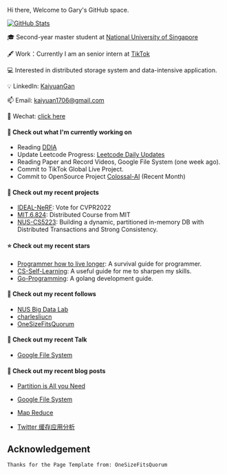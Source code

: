 Hi there, Welcome to Gary's GitHub space.

<a href="https://github.com/GaryGky">
  <img align="center" alt="GitHub Stats" src="https://github-readme-stats.vercel.app/api?theme=radical&username=GaryGky&show_icons=true&include_all_commits=true" />
</a>



🎓 Second-year master student at [National University of Singapore](https://www.nus.edu.sg/)

🖋 Work：Currently I am an senior intern at [TikTok](https://www.tiktok.com/)

💻 Interested in distributed storage system and data-intensive application.

💡 LinkedIn: [KaiyuanGan](https://www.linkedin.com/in/kaiyuangan/)

📫 Email: [kaiyuan1706@gmail.com](kaiyuan1706@gmail.com)

💬 Wechat: [click here](https://github.com/GaryGky/IDEAL-NeRF/blob/master/wechat.jpg)

#### 👷 Check out what I'm currently working on

- Reading [DDIA](https://dataintensive.net/)
- Update Leetcode Progress: [Leetcode Daily Updates](https://github.com/GaryGky/leetcode-update)
- Reading Paper and Record Videos, Google File System (one week ago).
- Commit to TikTok Global Live Project.
- Commit to OpenSource Project [Colossal-AI](https://github.com/hpcaitech/ColossalAI) (Recent Month)

#### 🌱 Check out my recent projects

- [IDEAL-NeRF](https://github.com/GaryGky/IDEAL-NeRF): Vote for CVPR2022
- [MIT.6.824](https://github.com/GaryGky/MIT6.824): Distributed Course from MIT
- [NUS-CS5223](https://github.com/GaryGky/cs5223-labs): Building a dynamic, partitioned in-memory DB with Distributed Transactions and Strong Consistency.

#### ⭐ Check out my recent stars

- [Programmer how to live longer](https://github.com/geekan/HowToLiveLonger): A survival guide for programmer.
- [CS-Self-Learning](https://github.com/PKUFlyingPig/cs-self-learning): A useful guide for me to sharpen my skills.
- [Go-Programming](https://github.com/draveness/website): A golang development guide. 

#### 👯 Check out my recent follows

- [NUS Big Data Lab](https://github.com/thulab)
- [charlesliucn](https://github.com/charlesliucn)
- [OneSizeFitsQuorum](https://github.com/OneSizeFitsQuorum)

#### 🔨 Check out my recent Talk

- [Google File System](https://drive.google.com/file/d/14vcHTjZV4cnQene2GzecY0gizOrzEnaA/view?usp=sharing)

#### 📜 Check out my recent blog posts

- [Partition is All you Need](https://lo845xqmx7.feishu.cn/docs/doccn7ps0hMiJoJIw4DmRWn4HUd)

- [Google File System](https://lo845xqmx7.feishu.cn/docs/doccncmo8iqkFFn424B8lZd44gh)
- [Map Reduce](https://lo845xqmx7.feishu.cn/docs/doccnOSf3ldikYI6JOgdn5B6Gac)
- [Twitter 缓存应用分析](https://lo845xqmx7.feishu.cn/docs/doccn329gaovix2csddT3FXFzvb)

## Acknowledgement

```shell
Thanks for the Page Template from: OneSizeFitsQuorum
```
